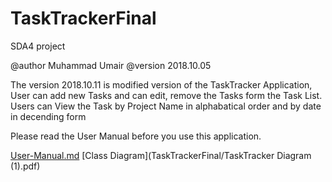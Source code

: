 # TaskTrackerFinal

SDA4 project

@author Muhammad Umair @version 2018.10.05

The version 2018.10.11 is modified version of the TaskTracker Application, User can add new Tasks and can edit, remove the Tasks form the Task List. Users can View the Task by Project Name in alphabatical order and by date in decending form

Please read the User Manual before you use this application.

[User-Manual.md](/src/moh/User-Manual.md)
[Class Diagram](TaskTrackerFinal/TaskTracker Diagram (1).pdf)
